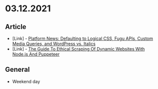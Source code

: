 # 03.12.2021

## Article

- \[Link\] - [Platform News: Defaulting to Logical CSS, Fugu APIs, Custom Media Queries, and WordPress vs. Italics](https://css-tricks.com/platform-news-defaulting-to-logical-css-fugu-apis-custom-media-queries-and-wordpress-vs-italics/)
- \[Link\] - [The Guide To Ethical Scraping Of Dynamic Websites With Node.js And Puppeteer](https://www.smashingmagazine.com/2021/03/ethical-scraping-dynamic-websites-nodejs-puppeteer/)

## General

- Weekend day
